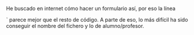 He buscado en internet cómo hacer un formulario así, por eso la línea <form action="<?php echo $_SERVER['PHP_SELF']; ?>" method="POST" enctype="multipart/form-data">` parece mejor que el resto de código. A parte de eso, lo más difícil ha sido conseguir el nombre del fichero y lo de alumno/profesor.